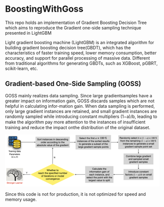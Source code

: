 # BoostingWithGoss
This repo holds an implementation of Gradient Boosting Decision Tree which aims to reproduce the Gradient one-side sampling technique presented in LightGBM

Light gradient boosting machine (LightGBM) is an integrated algorithm for building gradient boosting decision tree(GBDT), which has the characteristics of faster training speed, lower memory consumption, better accuracy, and support for parallel processing of massive data. Different from traditional algorithms for generating GBDTs, such as XGBoost, pGBRT, scikit-learn, etc.

## Gradient-based One-Side Sampling (GOSS)

GOSS mainly realizes data sampling. Since large gradientsamples have a greater impact on information gain, GOSS discards samples which are not helpful in calculating infor-mation gain. When data sampling is performed, only large gradient instances are retained, and small gradient instances are randomly sampled while introducing constant multipliers (1−a)/b, leading to make the algorithm pay more attention to the instances of insufﬁcient training and reduce the impact onthe distribution of the original dataset.

![Goss flow](goss-flow.png "Goss flow")

Since this code is not for production, it is not optimized for speed and memory usage.
